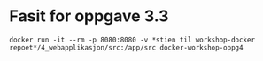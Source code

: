 # Fasit for oppgave 3.3

```
docker run -it --rm -p 8080:8080 -v *stien til workshop-docker repoet*/4_webapplikasjon/src:/app/src docker-workshop-oppg4
```
